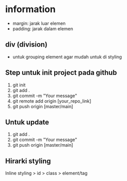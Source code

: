 # information

- margin: jarak luar elemen
- padding: jarak dalam elemen

## div (division)

- untuk grouping element agar mudah untuk di styling

## Step untuk init project pada github

1. git init
2. git add .
3. git commit -m "Your message"
4. git remote add origin [your_repo_link]
5. git push origin [master/main]

## Untuk update

1. git add .
2. git commit -m "Your message"
3. git push origin [master/main]

## Hirarki styling

Inline styling > id > class > element/tag
